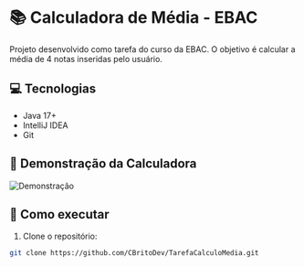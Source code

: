 # 📚 Calculadora de Média - EBAC

Projeto desenvolvido como tarefa do curso da EBAC. O objetivo é calcular a média de 4 notas inseridas pelo usuário.

## 💻 Tecnologias
- Java 17+
- IntelliJ IDEA
- Git

## 🎥 Demonstração da Calculadora
![Demonstração](demonstracao.gif)



## 🚀 Como executar
1. Clone o repositório:
```bash
git clone https://github.com/CBritoDev/TarefaCalculoMedia.git

